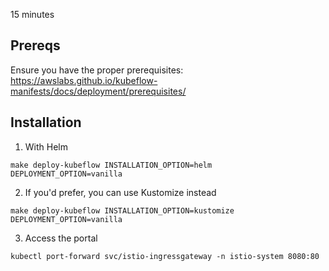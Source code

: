 15 minutes

## Prereqs

Ensure you have the proper prerequisites: https://awslabs.github.io/kubeflow-manifests/docs/deployment/prerequisites/

## Installation

1. With Helm
```
make deploy-kubeflow INSTALLATION_OPTION=helm DEPLOYMENT_OPTION=vanilla
```

2. If you'd prefer, you can use Kustomize instead
```
make deploy-kubeflow INSTALLATION_OPTION=kustomize DEPLOYMENT_OPTION=vanilla
```

3. Access the portal
```
kubectl port-forward svc/istio-ingressgateway -n istio-system 8080:80
```